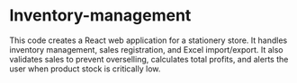 # Inventory-management
This code creates a React web application for a stationery store. It handles inventory management, sales registration, and Excel import/export. It also validates sales to prevent overselling, calculates total profits, and alerts the user when product stock is critically low.
